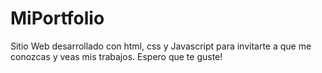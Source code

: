 # MiPortfolio
Sitio Web desarrollado con html, css y Javascript para invitarte a que me conozcas y veas mis trabajos. Espero que te guste!
